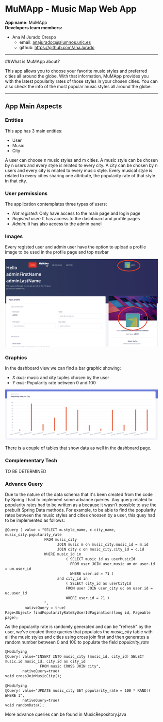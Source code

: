 # MuMApp - Music Map Web App

**App name:** MuMApp\
**Developers team members:**
- Ana M Jurado Crespo 
    - email: anajuradoc@alumnos.urjc.es
    - github: https://github.com/anaJurado
    
---

##What is MuMApp about?

This app allows you to choose your favorite music styles and preferred cities all around the globe. 
With that information, MuMApp provides you with the latest popularity rates of those styles in your chosen cities. 
You can also check the info of the most popular music styles all around the globe.

---

## App Main Aspects 
### Entities
This app has 3 main entities:
- User
- Music
- City

A user can choose n music styles and m cities.
A music style can be chosen by n users and every style is related to every city.
A city can be chosen by n users and every city is related to every music style.
Every musical style is related to every cities sharing one attribute, the popularity rate of that style in that city.

### User permissions
The application contemplates three types of users:
- *Not registed:* Only have access to the main page and login page
- *Registed user:* It has access to the dashboard and profile pages
- *Admin:* It has also access to the admin panel

### Images
Every registed user and admin user have the option to upload a profile image to be used in the profile page and top navbar

![](https://github.com/anaJurado/mumapp_web_app/blob/update_readme/documents/profile_image.png)

### Graphics
In the dashboard view we can find a bar graphic showing:
- *X axis:* music and city tuples chosen by the user
- *Y axis:* Popularity rate between 0 and 100

![](https://github.com/anaJurado/mumapp_web_app/blob/update_readme/documents/graphic_bar.png)

There is a couple of tables that show data as well in the dashboard page.

### Complementary Tech
TO BE DETERMINED

### Advance Query
Due to the nature of the data schema that it's been created from the code by Spring I had to implement some advance queries.
Any query related to popularity rates had to be written as a because it wasn't possible to use the prebuilt Spring Data methods.
For example, to be able to find the popularity rates between the music styles and cities choosen by a user, this quey had to be implemented as follows:

    @Query ( value = "SELECT m.style_name, c.city_name, music_city.popularity_rate 
                      FROM music_city 
                            JOIN music m on music_city.music_id = m.id 
                            JOIN city c on music_city.city_id = c.id 
                      WHERE music_id in 
                                ( SELECT music_id as userMusicId 
                                  FROM user JOIN user_music um on user.id = um.user_id 
                                  WHERE user.id = ?1 ) 
                            and city_id in 
                                ( SELECT city_id as userCityId 
                                FROM user JOIN user_city uc on user.id = uc.user_id 
                                WHERE user.id = ?1 )
                      ",
             nativeQuery = true)
    Page<Object> findPopularityRateByUserIdPagination(long id, Pageable page);

As the popularity rate is randomly generated and can be "refresh" by the user, we've created three queries that populates the *music_city* table with all the music styles and cities using cross join first and then generates a random number between 0 and 100 to populate the field *popularity_rate*

    @Modifying
    @Query( value="INSERT INTO music_city (music_id, city_id) SELECT music.id music_id, city.id as city_id 
                    FROM music CROSS JOIN city",
            nativeQuery=true)
    void crossJoinMusicCity();

    @Modifying
    @Query( value="UPDATE music_city SET popularity_rate = 100 * RAND() WHERE 1",
            nativeQuery=true)
    void randomData();

More advance queries can be found in MusicRepository.java
